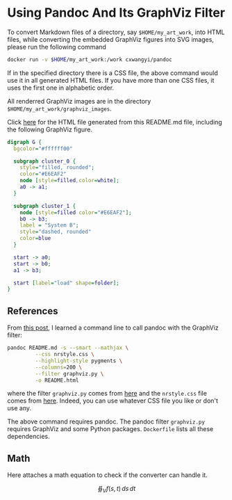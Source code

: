 # Using Pandoc And Its GraphViz Filter

To convert Markdown files of a directory, say `$HOME/my_art_work`, into HTML files, while converting the embedded GraphViz figures into SVG images, please run the following command

```bash
docker run -v $HOME/my_art_work:/work cxwangyi/pandoc
```

If in the specified directory there is a CSS file, the above command would use it in all generated HTML files.  If you have more than one CSS files, it uses the first one in alphabetic order.

All renderred GraphViz images are in the directory `$HOME/my_art_work/graphviz_images`.

Click [here](https://htmlpreview.github.io/?https://github.com/wangkuiyi/pandoc-with-graphviz-filter/blob/master/README.html) for the HTML file generated from this README.md file, including the following GraphViz figure.

```dot
digraph G {
  bgcolor="#ffffff00"

  subgraph cluster_0 {
    style="filled, rounded";
    color="#E6EAF2"
    node [style=filled,color=white];
    a0 -> a1;
  }

  subgraph cluster_1 {
    node [style=filled color="#E6EAF2"];
    b0 -> b3;
    label = "System B";
    style="dashed, rounded"
    color=blue
  }

  start -> a0;
  start -> b0;
  a1 -> b3;

  start [label="load" shape=folder];
}
```

## References

From [this post](http://nrstickley.com/pandoc/example.html), I learned a command line to call pandoc with the GraphViz filter:

```bash
pandoc README.md -s --smart --mathjax \
         --css nrstyle.css \
         --highlight-style pygments \
         --columns=200 \
         --filter graphviz.py \
         -o README.html
```

where the filter `graphviz.py` comes from [here](https://github.com/jgm/pandocfilters/blob/master/examples/graphviz.py) and the `nrstyle.css` file comes from [here](http://nrstickley.com/pandoc/nrstyle.css). Indeed, you can use whatever CSS file you like or don't use any.

The above command requires pandoc.  The pandoc filter `graphviz.py` requires GraphViz and some Python packages.  `Dockerfile` lists all these dependencies.

## Math

Here attaches a math equation to check if the converter can handle it.

$$\oiint_V f(s,t) \,ds\,dt$$
